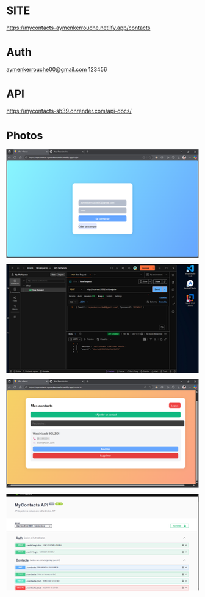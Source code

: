 # SITE
https://mycontacts-aymenkerrouche.netlify.app/contacts

# Auth 
aymenkerrouche00@gmail.com
123456

# API
https://mycontacts-sb39.onrender.com/api-docs/

# Photos

![app](loginPage.png)

![app](registre.png)

![app](contact.png)

![app](swagger.png)

